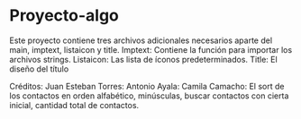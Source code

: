 # Proyecto-algo
Este proyecto contiene tres archivos adicionales necesarios aparte del main, imptext, listaicon y title.
Imptext: Contiene la función para importar los archivos strings.
Listaicon: Las lista de íconos predeterminados.
Title: El diseño del título

Créditos:
Juan Esteban Torres: 
Antonio Ayala:
Camila Camacho: El sort de los contactos en orden alfabético, minúsculas, buscar contactos con cierta inicial, cantidad total de contactos.
